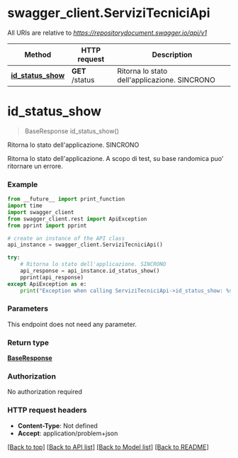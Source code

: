 # swagger_client.ServiziTecniciApi

All URIs are relative to *https://repositorydocument.swagger.io/api/v1*

Method | HTTP request | Description
------------- | ------------- | -------------
[**id_status_show**](ServiziTecniciApi.md#id_status_show) | **GET** /status | Ritorna lo stato dell&#x27;applicazione. SINCRONO

# **id_status_show**
> BaseResponse id_status_show()

Ritorna lo stato dell'applicazione. SINCRONO

Ritorna lo stato dell'applicazione. A scopo di test, su base randomica puo' ritornare un errore. 

### Example
```python
from __future__ import print_function
import time
import swagger_client
from swagger_client.rest import ApiException
from pprint import pprint

# create an instance of the API class
api_instance = swagger_client.ServiziTecniciApi()

try:
    # Ritorna lo stato dell'applicazione. SINCRONO
    api_response = api_instance.id_status_show()
    pprint(api_response)
except ApiException as e:
    print("Exception when calling ServiziTecniciApi->id_status_show: %s\n" % e)
```

### Parameters
This endpoint does not need any parameter.

### Return type

[**BaseResponse**](BaseResponse.md)

### Authorization

No authorization required

### HTTP request headers

 - **Content-Type**: Not defined
 - **Accept**: application/problem+json

[[Back to top]](#) [[Back to API list]](../README.md#documentation-for-api-endpoints) [[Back to Model list]](../README.md#documentation-for-models) [[Back to README]](../README.md)

